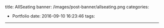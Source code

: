title: AllSeating
banner: /images/post-banner/allseating.png
categories:
  - Portfolio
date: 2016-09-10 16:23:46
tags:
---
